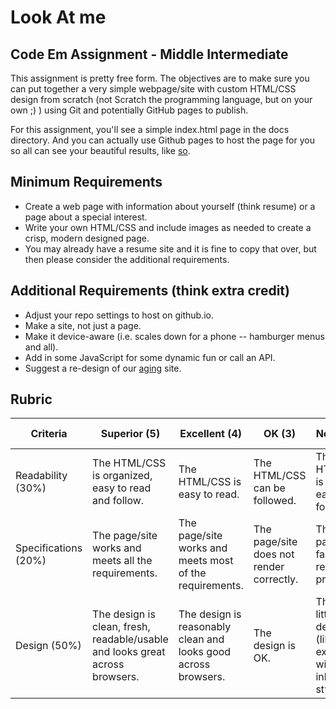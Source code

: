 # Look At me
## Code Em Assignment - Middle Intermediate

This assignment is pretty free form. The objectives are to make sure you can put together a very simple webpage/site with custom HTML/CSS design from scratch (not Scratch the programming language, but on your own ;) ) using Git and potentially GitHub pages to publish.

For this assignment, you'll see a simple index.html page in the docs directory. And you can actually use Github pages to host the page for you so all can see your beautiful results, like [so](https://wray.github.io/look-at-me/).


## Minimum Requirements

* Create a web page with information about yourself (think resume) or a page about a special interest.
* Write your own HTML/CSS and include images as needed to create a crisp, modern designed page.
* You may already have a resume site and it is fine to copy that over, but then please consider the additional requirements.

## Additional Requirements (think extra credit)

* Adjust your repo settings to host on github.io.
* Make a site, not just a page.
* Make it device-aware (i.e. scales down for a phone -- hamburger menus and all).
* Add in some JavaScript for some dynamic fun or call an API.
* Suggest a re-design of our [aging](http://techemstudios.com) site.

## Rubric

| Criteria | Superior (5) | Excellent (4) | OK (3) | Not OK (2) | Unsatisfactory (1) | Grade/Comments |
| --- | --- | --- | --- | --- | --- | --- |
| Readability (30%) | The HTML/CSS is organized, easy to read and follow. | The HTML/CSS is easy to read. | The HTML/CSS can be followed. | The HTML/CSS is not easily followed. | The code is a mess. |  |
| Specifications (20%) | The page/site works and meets all the requirements. | The page/site works and meets most of the requirements. | The page/site does not render correctly. | The page/site fails to render properly. | Page/site does not render at all. |  |
| Design (50%) | The design is clean, fresh, readable/usable and looks great across browsers. | The design is reasonably clean and looks good across browsers. | The design is OK. | There is little design (like the example with one inline CSS style). | There is no design. | |
